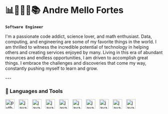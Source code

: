 # 📊👨🏻‍💻📚 Andre Mello Fortes

**`Software Engineer`**

<p>
I'm a passionate code addict, science lover, and math enthusiast. Data, computing, and engineering are some of my favorite things in the world. I am thrilled to witness the incredible potential of technology in helping others and creating services enjoyed by many.
Living in this era of abundant resources and endless opportunities, I am driven to accomplish great things. I embrace the challenges and discoveries that come my way, constantly pushing myself to learn and grow.
</p>
---

<h3>🧰 Languages and Tools</h3>

<img align="left" alt="python" width="30px" style="padding-right:10px;"  src="https://cdn.jsdelivr.net/gh/devicons/devicon/icons/python/python-original.svg" />

<img align="left" alt="javascript" width="30px" style="padding-right:10px;" src="https://cdn.jsdelivr.net/gh/devicons/devicon/icons/javascript/javascript-original.svg" />

<img align="left" alt="javascript" width="30px" style="padding-right:10px;" src="https://cdn.jsdelivr.net/gh/devicons/devicon/icons/go/go-original.svg" />

<img align="left" alt="javascript" width="30px" style="padding-right:10px;" src="https://cdn.jsdelivr.net/gh/devicons/devicon/icons/git/git-original.svg" />
     
<img align="left" alt="javascript" width="30px" style="padding-right:10px;"  src="https://cdn.jsdelivr.net/gh/devicons/devicon/icons/bash/bash-original.svg" />
          
<img align="left" alt="javascript" width="30px" style="padding-right:10px;" 
 src="https://cdn.jsdelivr.net/gh/devicons/devicon/icons/html5/html5-original.svg" />
     
<img align="left" alt="javascript" width="30px" style="padding-right:10px;"
 src="https://cdn.jsdelivr.net/gh/devicons/devicon/icons/css3/css3-original.svg" />
          
<img align="left" alt="javascript" width="30px" style="padding-right:10px;"
 src="https://cdn.jsdelivr.net/gh/devicons/devicon/icons/linux/linux-original.svg" />
          
<img align="left" alt="javascript" width="30px" style="padding-right:10px;" 
 src="https://cdn.jsdelivr.net/gh/devicons/devicon/icons/matlab/matlab-original.svg" />
          
<img align="left" alt="javascript" width="30px" style="padding-right:10px;"  src="https://cdn.jsdelivr.net/gh/devicons/devicon/icons/react/react-original.svg" />
          
          
          
          
          
<!--
**ComputationTime/ComputationTime** is a ✨ _special_ ✨ repository because its `README.md` (this file) appears on your GitHub profile.

Here are some ideas to get you started:

- 🔭 I’m currently working on ...
- 🌱 I’m currently learning ...
- 👯 I’m looking to collaborate on ...
- 🤔 I’m looking for help with ...
- 💬 Ask me about ...
- 📫 How to reach me: ...
- 😄 Pronouns: ...
- ⚡ Fun fact: ...
-->
